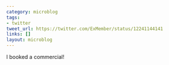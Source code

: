 ```yaml
---
category: microblog
tags:
- twitter
tweet_url: https://twitter.com/ExMember/status/12241144141
links: []
layout: microblog
---
```

I booked a commercial!
